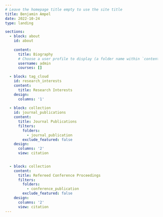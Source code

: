 ```yaml
---
# Leave the homepage title empty to use the site title
title: Benjamin Ampel
date: 2022-10-24
type: landing

sections:
  - block: about
    id: about
    
    content:
      title: Biography
      # Choose a user profile to display (a folder name within `content/authors/`)
      username: admin
      courses: []

  - block: tag_cloud
    id: research_interests
    content:
      title: Research Interests
    design:
      columns: '1'
  
  - block: collection
    id: journal_publications
    content:
      title: Journal Publications
      filters:
        folders:
          - journal_publication
        exclude_featured: false
    design:
      columns: '2'
      view: citation

    
  - block: collection
    content:
      title: Refereed Conference Proceedings
      filters:
        folders:
          - conference_publication
        exclude_featured: false
    design:
      columns: '2'
      view: citation
---
```

